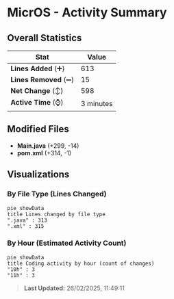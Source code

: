 # MicrOS - Activity Summary 

## Overall Statistics

| Stat                   | Value                                                             |
| ---------------------- | ----------------------------------------------------------------- |
| **Lines Added** (➕)   | 613                                          |
| **Lines Removed** (➖) | 15                                        |
| **Net Change** (↕)    | 598                |
| **Active Time** (⌚)   | 3 minutes |


## Modified Files
- **Main.java** (+299, -14)
- **pom.xml** (+314, -1)

## Visualizations

### By File Type (Lines Changed)

```mermaid
pie showData
title Lines changed by file type
".java" : 313
".xml" : 315
```

### By Hour (Estimated Activity Count)

```mermaid
pie showData
title Coding activity by hour (count of changes)
"10h" : 3
"11h" : 3
```


> **Last Updated:** 26/02/2025, 11:49:11